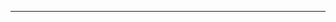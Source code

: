 <!--
CO_OP_TRANSLATOR_METADATA:
{
  "original_hash": "661bbc8e2592ebbb96aa84b1462f5755",
  "translation_date": "2025-08-28T20:37:26+00:00",
  "source_file": "03-Core-Generative-AI-Techniques/README.md",
  "language_code": "pl"
}
-->


---

